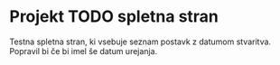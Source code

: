 # Projekt TODO spletna stran
Testna spletna stran, ki vsebuje seznam postavk z datumom stvaritva. Popravil bi če bi imel še datum urejanja.
